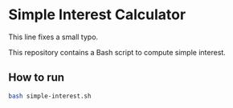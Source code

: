 # Simple Interest Calculator
This line fixes a small typo.

This repository contains a Bash script to compute simple interest.

## How to run

```bash
bash simple-interest.sh

